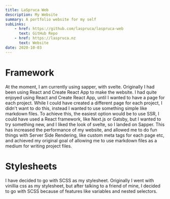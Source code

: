 ```yaml
---
title: LaSpruca Web
description: My Website
summary: A portfolio website for my self
subLinks:
    - href: https://github.com/laspruca/laspruca-web
      text: GitHub Repo
    - href: https://laspruca.nz
      text: Website 
date: 2020-10-03 
---
```

# Framework
At the moment, I am currently using sapper, with svelte. Originally I had been using React and Create React App
to make the website. I had quite enjoyed using React and Create React App, until I wanted to have a page for
each project. While I could have created a different page for each project, I didn't want to do this, instead
I wanted to use something simple like markdown files. To achieve this, the easiest option would be to use SSR,
I could have used a React framework, like Next.js or Gatsby, but I wanted to try something new, and I liked the
look of svelte, so I landed on Sapper. This has increased the performance of my website, and allowed me to do
fun things with Server Side Rendering, like custom meta tags for each page etc, and achieved my original goal 
of allowing me to use markdown files as a medium for writing project files.

# Stylesheets
I have decided to go with SCSS as my stylesheet. Originally I went with vinillia css as my stylesheet, but after
talking to a friend of mine, I decided to go with SCSS because of features like variables and nested selectors.
